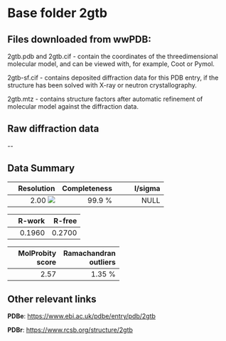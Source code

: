 # Base folder 2gtb

## Files downloaded from wwPDB:

2gtb.pdb and 2gtb.cif - contain the coordinates of the threedimensional molecular model, and can be viewed with, for example, Coot or Pymol.

2gtb-sf.cif - contains deposited diffraction data for this PDB entry, if the structure has been solved with X-ray or neutron crystallography.

2gtb.mtz - contains structure factors after automatic refinement of molecular model against the diffraction data.

## Raw diffraction data

--<br> 

## Data Summary
|   | Resolution | Completeness| I/sigma |
|---|-------------:|----------------:|--------------:|
|   |2.00 ![](https://github.com/thorn-lab/coronavirus_structural_task_force/blob/master/outreach/ang.svg)|99.9  %|<img width=50/>NULL |

|   | **R-work**| **R-free**   
|---|-------------:|----------------:|           
||0.1960|0.2700|

|   |**MolProbity<br>score**| **Ramachandran<br>outliers** 
|---|-------------:|----------------:|
||2.57|1.35 %|

## Other relevant links 
**PDBe**:  https://www.ebi.ac.uk/pdbe/entry/pdb/2gtb
 
**PDBr**: https://www.rcsb.org/structure/2gtb 

